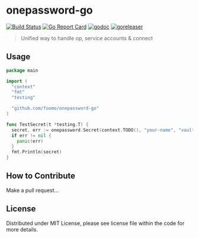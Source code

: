 # onepassword-go

[![Build Status](https://github.com/foomo/onepassword-go/actions/workflows/test.yml/badge.svg?branch=main&event=push)](https://github.com/foomo/onepassword-go/actions/workflows/test.yml)
[![Go Report Card](https://goreportcard.com/badge/github.com/foomo/onepassword-go)](https://goreportcard.com/report/github.com/foomo/onepassword-go)
[![godoc](https://godoc.org/github.com/foomo/onepassword-go?status.svg)](https://godoc.org/github.com/foomo/onepassword-go)
[![goreleaser](https://github.com/foomo/onepassword-go/actions/workflows/release.yml/badge.svg)](https://github.com/foomo/onepassword-go/actions)

> Unified way to handle op, service accounts & connect


## Usage

```go
package main

import (
  "context"
  "fmt"
  "testing"

  "github.com/foomo/onepassword-go"
)

func TestSecret(t *testing.T) {
  secret, err := onepassword.Secret(context.TODO(), "your-name", "vault", "item", "field")
  if err != nil {
    panic(err)
  }
  fmt.Println(secret)
}
```

## How to Contribute

Make a pull request...

## License

Distributed under MIT License, please see license file within the code for more details.
